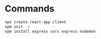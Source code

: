 # Commands

```bash
npx create-react-app client
npm init -y
npm install express cors express nodemon
```
